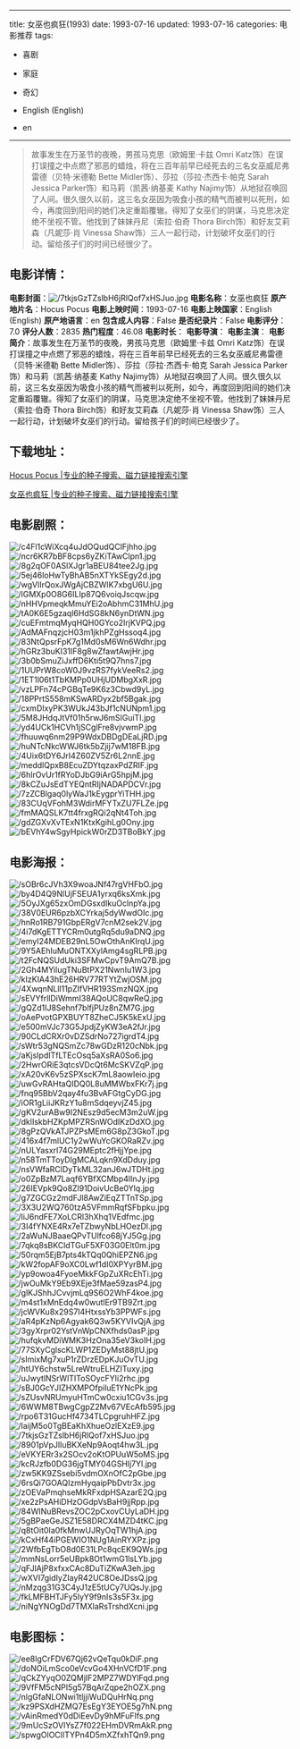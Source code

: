 
---
title: 女巫也疯狂(1993)
date: 1993-07-16
updated: 1993-07-16
categories: 电影推荐
tags:
- 喜剧
- 家庭
- 奇幻

- English (English)
- en
---


> 故事发生在万圣节的夜晚，男孩马克思（欧姆里·卡兹 Omri Katz饰）在误打误撞之中点燃了邪恶的蜡烛，将在三百年前早已经死去的三名女巫威尼弗雷德（贝特·米德勒 Bette Midler饰）、莎拉（莎拉·杰西卡·帕克 Sarah Jessica Parker饰）和马莉（凯茜·纳基麦 Kathy Najimy饰）从地狱召唤回了人间。很久很久以前，这三名女巫因为吸食小孩的精气而被判以死刑，如今，再度回到阳间的她们决定重蹈覆辙。得知了女巫们的阴谋，马克思决定绝不坐视不管。他找到了妹妹丹尼（索拉·伯奇 Thora Birch饰）和好友艾莉森（凡妮莎·肖 Vinessa Shaw饰）三人一起行动，计划破坏女巫们的行动。留给孩子们的时间已经很少了。

## **电影详情**：

**电影封面**：<img src="https://image.tmdb.org/t/p/w200/7tkjsGzTZslbH6jRlQof7xHSJuo.jpg" alt="/7tkjsGzTZslbH6jRlQof7xHSJuo.jpg" title="/7tkjsGzTZslbH6jRlQof7xHSJuo.jpg">
**电影名称**：女巫也疯狂
**原产地片名**：Hocus Pocus
**电影上映时间**：1993-07-16
**电影上映国家**：English (English)
**原产地语言**：en
**包含成人内容**：False
**是否纪录片**：False
**电影评分**：7.0
**评分人数**：2835
**热门程度**：46.08
**电影时长**：
**电影导演**：
**电影主演**：
**电影简介**：故事发生在万圣节的夜晚，男孩马克思（欧姆里·卡兹 Omri Katz饰）在误打误撞之中点燃了邪恶的蜡烛，将在三百年前早已经死去的三名女巫威尼弗雷德（贝特·米德勒 Bette Midler饰）、莎拉（莎拉·杰西卡·帕克 Sarah Jessica Parker饰）和马莉（凯茜·纳基麦 Kathy Najimy饰）从地狱召唤回了人间。很久很久以前，这三名女巫因为吸食小孩的精气而被判以死刑，如今，再度回到阳间的她们决定重蹈覆辙。得知了女巫们的阴谋，马克思决定绝不坐视不管。他找到了妹妹丹尼（索拉·伯奇 Thora Birch饰）和好友艾莉森（凡妮莎·肖 Vinessa Shaw饰）三人一起行动，计划破坏女巫们的行动。留给孩子们的时间已经很少了。

## **下载地址**：
[Hocus Pocus |专业的种子搜索、磁力链接搜索引擎](https://movie.amd794.com:2083/?search=Hocus%20Pocus&ordering=&mode=match_phrase&page_size=10&page=1)

[女巫也疯狂 |专业的种子搜索、磁力链接搜索引擎](https://movie.amd794.com:2083/?search=%E5%A5%B3%E5%B7%AB%E4%B9%9F%E7%96%AF%E7%8B%82&ordering=&mode=match_phrase&page_size=10&page=1)
 

## **电影剧照**：
<img src="https://image.tmdb.org/t/p/original/c4Fl1cWiXcq4uJdOQudQClFjhho.jpg" alt="/c4Fl1cWiXcq4uJdOQudQClFjhho.jpg" title="/c4Fl1cWiXcq4uJdOQudQClFjhho.jpg"><img src="https://image.tmdb.org/t/p/original/ncr6KR7bBF8cps6yZKiTAwClpn1.jpg" alt="/ncr6KR7bBF8cps6yZKiTAwClpn1.jpg" title="/ncr6KR7bBF8cps6yZKiTAwClpn1.jpg"><img src="https://image.tmdb.org/t/p/original/8g2qOF0ASlXJgr1aBEU84tee2Jg.jpg" alt="/8g2qOF0ASlXJgr1aBEU84tee2Jg.jpg" title="/8g2qOF0ASlXJgr1aBEU84tee2Jg.jpg"><img src="https://image.tmdb.org/t/p/original/5ej46loHwTyBhAB5nXTYkSEgy2d.jpg" alt="/5ej46loHwTyBhAB5nXTYkSEgy2d.jpg" title="/5ej46loHwTyBhAB5nXTYkSEgy2d.jpg"><img src="https://image.tmdb.org/t/p/original/wgVlIrQoxJWgAjCBZWIK7xbgU6U.jpg" alt="/wgVlIrQoxJWgAjCBZWIK7xbgU6U.jpg" title="/wgVlIrQoxJWgAjCBZWIK7xbgU6U.jpg"><img src="https://image.tmdb.org/t/p/original/lGMXp0O8G6ILIp87Q6voiqJscqw.jpg" alt="/lGMXp0O8G6ILIp87Q6voiqJscqw.jpg" title="/lGMXp0O8G6ILIp87Q6voiqJscqw.jpg"><img src="https://image.tmdb.org/t/p/original/nHHVpmeqkMmuYEi2oAbhmC31MhU.jpg" alt="/nHHVpmeqkMmuYEi2oAbhmC31MhU.jpg" title="/nHHVpmeqkMmuYEi2oAbhmC31MhU.jpg"><img src="https://image.tmdb.org/t/p/original/tA0K6E5gzaql6HdSG8kN6ynDtWN.jpg" alt="/tA0K6E5gzaql6HdSG8kN6ynDtWN.jpg" title="/tA0K6E5gzaql6HdSG8kN6ynDtWN.jpg"><img src="https://image.tmdb.org/t/p/original/cuEFmtmqMyqHQH0GYco2IrjKVPQ.jpg" alt="/cuEFmtmqMyqHQH0GYco2IrjKVPQ.jpg" title="/cuEFmtmqMyqHQH0GYco2IrjKVPQ.jpg"><img src="https://image.tmdb.org/t/p/original/AdMAFnqzjcH03m1jkhPZgHssoq4.jpg" alt="/AdMAFnqzjcH03m1jkhPZgHssoq4.jpg" title="/AdMAFnqzjcH03m1jkhPZgHssoq4.jpg"><img src="https://image.tmdb.org/t/p/original/83NtQpsrFpK7g1Md0sM6Wn6Wdhr.jpg" alt="/83NtQpsrFpK7g1Md0sM6Wn6Wdhr.jpg" title="/83NtQpsrFpK7g1Md0sM6Wn6Wdhr.jpg"><img src="https://image.tmdb.org/t/p/original/hGRz3buKI31IF8g8wZfawtAwjHr.jpg" alt="/hGRz3buKI31IF8g8wZfawtAwjHr.jpg" title="/hGRz3buKI31IF8g8wZfawtAwjHr.jpg"><img src="https://image.tmdb.org/t/p/original/3b0bSmuZiJxffD6Kti5t9Q7hns7.jpg" alt="/3b0bSmuZiJxffD6Kti5t9Q7hns7.jpg" title="/3b0bSmuZiJxffD6Kti5t9Q7hns7.jpg"><img src="https://image.tmdb.org/t/p/original/1UUPrW8coW0J9vzRS7fykVeeRs2.jpg" alt="/1UUPrW8coW0J9vzRS7fykVeeRs2.jpg" title="/1UUPrW8coW0J9vzRS7fykVeeRs2.jpg"><img src="https://image.tmdb.org/t/p/original/1ET1l06t1TbKMPp0UHjUDMbgXxR.jpg" alt="/1ET1l06t1TbKMPp0UHjUDMbgXxR.jpg" title="/1ET1l06t1TbKMPp0UHjUDMbgXxR.jpg"><img src="https://image.tmdb.org/t/p/original/vzLPFn74cPGBqTe9K6z3Cbwd9yL.jpg" alt="/vzLPFn74cPGBqTe9K6z3Cbwd9yL.jpg" title="/vzLPFn74cPGBqTe9K6z3Cbwd9yL.jpg"><img src="https://image.tmdb.org/t/p/original/18PPrtS558mKSwARDyx2bf5Bgak.jpg" alt="/18PPrtS558mKSwARDyx2bf5Bgak.jpg" title="/18PPrtS558mKSwARDyx2bf5Bgak.jpg"><img src="https://image.tmdb.org/t/p/original/cxmDIxyPK3WUkJ43bJf1cNUNpm1.jpg" alt="/cxmDIxyPK3WUkJ43bJf1cNUNpm1.jpg" title="/cxmDIxyPK3WUkJ43bJf1cNUNpm1.jpg"><img src="https://image.tmdb.org/t/p/original/5M8JHdqJtVf01h5rwJ6mSlGuiTI.jpg" alt="/5M8JHdqJtVf01h5rwJ6mSlGuiTI.jpg" title="/5M8JHdqJtVf01h5rwJ6mSlGuiTI.jpg"><img src="https://image.tmdb.org/t/p/original/yd4UCk1HCVh1jSCglFre8vjvwmP.jpg" alt="/yd4UCk1HCVh1jSCglFre8vjvwmP.jpg" title="/yd4UCk1HCVh1jSCglFre8vjvwmP.jpg"><img src="https://image.tmdb.org/t/p/original/fhuuwq6nm29P9WdxDBDgDEaLjRD.jpg" alt="/fhuuwq6nm29P9WdxDBDgDEaLjRD.jpg" title="/fhuuwq6nm29P9WdxDBDgDEaLjRD.jpg"><img src="https://image.tmdb.org/t/p/original/huNTcNkcWWJ6tk5bZjij7wM18FB.jpg" alt="/huNTcNkcWWJ6tk5bZjij7wM18FB.jpg" title="/huNTcNkcWWJ6tk5bZjij7wM18FB.jpg"><img src="https://image.tmdb.org/t/p/original/4Uix6tDY6JrI4Z60ZV5Zr6L2nnE.jpg" alt="/4Uix6tDY6JrI4Z60ZV5Zr6L2nnE.jpg" title="/4Uix6tDY6JrI4Z60ZV5Zr6L2nnE.jpg"><img src="https://image.tmdb.org/t/p/original/meddlQpxB8EcuZDYtqzaxPdZRIF.jpg" alt="/meddlQpxB8EcuZDYtqzaxPdZRIF.jpg" title="/meddlQpxB8EcuZDYtqzaxPdZRIF.jpg"><img src="https://image.tmdb.org/t/p/original/6hlrOvUr1fRYoDJbG9iArG5hpjM.jpg" alt="/6hlrOvUr1fRYoDJbG9iArG5hpjM.jpg" title="/6hlrOvUr1fRYoDJbG9iArG5hpjM.jpg"><img src="https://image.tmdb.org/t/p/original/8kCZuJsEdTYEQntRIjNADAPDCVr.jpg" alt="/8kCZuJsEdTYEQntRIjNADAPDCVr.jpg" title="/8kCZuJsEdTYEQntRIjNADAPDCVr.jpg"><img src="https://image.tmdb.org/t/p/original/7zZCBlgaq0lyWaJ1kEygprYiTHH.jpg" alt="/7zZCBlgaq0lyWaJ1kEygprYiTHH.jpg" title="/7zZCBlgaq0lyWaJ1kEygprYiTHH.jpg"><img src="https://image.tmdb.org/t/p/original/83CUqVFohM3WdirMFYTxZU7FLZe.jpg" alt="/83CUqVFohM3WdirMFYTxZU7FLZe.jpg" title="/83CUqVFohM3WdirMFYTxZU7FLZe.jpg"><img src="https://image.tmdb.org/t/p/original/fmMAQSLK7tt4frxgRQi2qNt4Toh.jpg" alt="/fmMAQSLK7tt4frxgRQi2qNt4Toh.jpg" title="/fmMAQSLK7tt4frxgRQi2qNt4Toh.jpg"><img src="https://image.tmdb.org/t/p/original/gdZGXvXvTExN1KtxKgihLg0Ony.jpg" alt="/gdZGXvXvTExN1KtxKgihLg0Ony.jpg" title="/gdZGXvXvTExN1KtxKgihLg0Ony.jpg"><img src="https://image.tmdb.org/t/p/original/bEVhY4wSgyHpickW0rZD3TBoBkY.jpg" alt="/bEVhY4wSgyHpickW0rZD3TBoBkY.jpg" title="/bEVhY4wSgyHpickW0rZD3TBoBkY.jpg">

## **电影海报**：
<img src="https://image.tmdb.org/t/p/original/sOBr6cJVh3X9woaJNf47rgVHFbO.jpg" alt="/sOBr6cJVh3X9woaJNf47rgVHFbO.jpg" title="/sOBr6cJVh3X9woaJNf47rgVHFbO.jpg"><img src="https://image.tmdb.org/t/p/original/by4D4Q9NlUjFSEUA1yrxq6ksXmk.jpg" alt="/by4D4Q9NlUjFSEUA1yrxq6ksXmk.jpg" title="/by4D4Q9NlUjFSEUA1yrxq6ksXmk.jpg"><img src="https://image.tmdb.org/t/p/original/5OyJXg65zxOmDGsxdIkuOclnpYa.jpg" alt="/5OyJXg65zxOmDGsxdIkuOclnpYa.jpg" title="/5OyJXg65zxOmDGsxdIkuOclnpYa.jpg"><img src="https://image.tmdb.org/t/p/original/38V0EUR6pzbXCYrkaj5dyWwdOIc.jpg" alt="/38V0EUR6pzbXCYrkaj5dyWwdOIc.jpg" title="/38V0EUR6pzbXCYrkaj5dyWwdOIc.jpg"><img src="https://image.tmdb.org/t/p/original/hnRo1RB791GbpERgV7cnM2sek2V.jpg" alt="/hnRo1RB791GbpERgV7cnM2sek2V.jpg" title="/hnRo1RB791GbpERgV7cnM2sek2V.jpg"><img src="https://image.tmdb.org/t/p/original/4i7dKgETTYCRm0utgRq5du9aDNQ.jpg" alt="/4i7dKgETTYCRm0utgRq5du9aDNQ.jpg" title="/4i7dKgETTYCRm0utgRq5du9aDNQ.jpg"><img src="https://image.tmdb.org/t/p/original/emyI24MDEB29nL5OwOthAnKIrqU.jpg" alt="/emyI24MDEB29nL5OwOthAnKIrqU.jpg" title="/emyI24MDEB29nL5OwOthAnKIrqU.jpg"><img src="https://image.tmdb.org/t/p/original/9Y5AEhIuMuONTXXylAmg4sgRLPB.jpg" alt="/9Y5AEhIuMuONTXXylAmg4sgRLPB.jpg" title="/9Y5AEhIuMuONTXXylAmg4sgRLPB.jpg"><img src="https://image.tmdb.org/t/p/original/t2FcNQSUdUki3SFMwCpvT9AmQ7B.jpg" alt="/t2FcNQSUdUki3SFMwCpvT9AmQ7B.jpg" title="/t2FcNQSUdUki3SFMwCpvT9AmQ7B.jpg"><img src="https://image.tmdb.org/t/p/original/2Gh4MYilugTNuBtPX21NwnIu1W3.jpg" alt="/2Gh4MYilugTNuBtPX21NwnIu1W3.jpg" title="/2Gh4MYilugTNuBtPX21NwnIu1W3.jpg"><img src="https://image.tmdb.org/t/p/original/kIzKIA43hE26HRV77RTYtZwjOSM.jpg" alt="/kIzKIA43hE26HRV77RTYtZwjOSM.jpg" title="/kIzKIA43hE26HRV77RTYtZwjOSM.jpg"><img src="https://image.tmdb.org/t/p/original/4XwqnNLll11pZIfVHR193SmzNQX.jpg" alt="/4XwqnNLll11pZIfVHR193SmzNQX.jpg" title="/4XwqnNLll11pZIfVHR193SmzNQX.jpg"><img src="https://image.tmdb.org/t/p/original/sEVYfrllDiWmmI38AQoUC8qwReQ.jpg" alt="/sEVYfrllDiWmmI38AQoUC8qwReQ.jpg" title="/sEVYfrllDiWmmI38AQoUC8qwReQ.jpg"><img src="https://image.tmdb.org/t/p/original/gQZd1IJ8Sehnf7blfjPUz8nZM7G.jpg" alt="/gQZd1IJ8Sehnf7blfjPUz8nZM7G.jpg" title="/gQZd1IJ8Sehnf7blfjPUz8nZM7G.jpg"><img src="https://image.tmdb.org/t/p/original/oAePvotGPXBUYT8ZheCJ5K5kExU.jpg" alt="/oAePvotGPXBUYT8ZheCJ5K5kExU.jpg" title="/oAePvotGPXBUYT8ZheCJ5K5kExU.jpg"><img src="https://image.tmdb.org/t/p/original/e500mVJc73G5JpdjZyKW3eA2fJr.jpg" alt="/e500mVJc73G5JpdjZyKW3eA2fJr.jpg" title="/e500mVJc73G5JpdjZyKW3eA2fJr.jpg"><img src="https://image.tmdb.org/t/p/original/90CLdCRXr0vDZSdrNo727igrdT4.jpg" alt="/90CLdCRXr0vDZSdrNo727igrdT4.jpg" title="/90CLdCRXr0vDZSdrNo727igrdT4.jpg"><img src="https://image.tmdb.org/t/p/original/sWtr53gNQSmZc78wGDzR120cNbk.jpg" alt="/sWtr53gNQSmZc78wGDzR120cNbk.jpg" title="/sWtr53gNQSmZc78wGDzR120cNbk.jpg"><img src="https://image.tmdb.org/t/p/original/aKjsIpdITfLTEcOsq5aXsRA0So6.jpg" alt="/aKjsIpdITfLTEcOsq5aXsRA0So6.jpg" title="/aKjsIpdITfLTEcOsq5aXsRA0So6.jpg"><img src="https://image.tmdb.org/t/p/original/2HwrORiE3qtcsVDcQt6McSKVZqP.jpg" alt="/2HwrORiE3qtcsVDcQt6McSKVZqP.jpg" title="/2HwrORiE3qtcsVDcQt6McSKVZqP.jpg"><img src="https://image.tmdb.org/t/p/original/xA20vK6v5zSPXscK7mL8aowIeio.jpg" alt="/xA20vK6v5zSPXscK7mL8aowIeio.jpg" title="/xA20vK6v5zSPXscK7mL8aowIeio.jpg"><img src="https://image.tmdb.org/t/p/original/uwGvRAHtaQIDQ0L8uMMWbxFKr7j.jpg" alt="/uwGvRAHtaQIDQ0L8uMMWbxFKr7j.jpg" title="/uwGvRAHtaQIDQ0L8uMMWbxFKr7j.jpg"><img src="https://image.tmdb.org/t/p/original/fnq95BbV2qay4fu3BvAFGtgCyDG.jpg" alt="/fnq95BbV2qay4fu3BvAFGtgCyDG.jpg" title="/fnq95BbV2qay4fu3BvAFGtgCyDG.jpg"><img src="https://image.tmdb.org/t/p/original/iOR1gLiiJKRzY1u8mSdqeyvjZ45.jpg" alt="/iOR1gLiiJKRzY1u8mSdqeyvjZ45.jpg" title="/iOR1gLiiJKRzY1u8mSdqeyvjZ45.jpg"><img src="https://image.tmdb.org/t/p/original/gKV2urABw9I2NEsz9d5ecM3m2uW.jpg" alt="/gKV2urABw9I2NEsz9d5ecM3m2uW.jpg" title="/gKV2urABw9I2NEsz9d5ecM3m2uW.jpg"><img src="https://image.tmdb.org/t/p/original/dklIskbHZKpMPZRSnWOdIKzDdXO.jpg" alt="/dklIskbHZKpMPZRSnWOdIKzDdXO.jpg" title="/dklIskbHZKpMPZRSnWOdIKzDdXO.jpg"><img src="https://image.tmdb.org/t/p/original/8gPzQVkATJPZPsMEm6G8pZ3GkoT.jpg" alt="/8gPzQVkATJPZPsMEm6G8pZ3GkoT.jpg" title="/8gPzQVkATJPZPsMEm6G8pZ3GkoT.jpg"><img src="https://image.tmdb.org/t/p/original/416x4f7mlUC1y2wWuYcGKORaRZv.jpg" alt="/416x4f7mlUC1y2wWuYcGKORaRZv.jpg" title="/416x4f7mlUC1y2wWuYcGKORaRZv.jpg"><img src="https://image.tmdb.org/t/p/original/nULYasxrI74G29MEptc2fHjjYpe.jpg" alt="/nULYasxrI74G29MEptc2fHjjYpe.jpg" title="/nULYasxrI74G29MEptc2fHjjYpe.jpg"><img src="https://image.tmdb.org/t/p/original/n58TmTToyDlgMCALqkn9XdDduy.jpg" alt="/n58TmTToyDlgMCALqkn9XdDduy.jpg" title="/n58TmTToyDlgMCALqkn9XdDduy.jpg"><img src="https://image.tmdb.org/t/p/original/nsVWfaRClDyTkML32anJ6wJTDHt.jpg" alt="/nsVWfaRClDyTkML32anJ6wJTDHt.jpg" title="/nsVWfaRClDyTkML32anJ6wJTDHt.jpg"><img src="https://image.tmdb.org/t/p/original/o0ZpBzM7Laqf6YBfXCMbp4lInJy.jpg" alt="/o0ZpBzM7Laqf6YBfXCMbp4lInJy.jpg" title="/o0ZpBzM7Laqf6YBfXCMbp4lInJy.jpg"><img src="https://image.tmdb.org/t/p/original/26IEVpk9Qo8Zl91DoivUcBe0Ylq.jpg" alt="/26IEVpk9Qo8Zl91DoivUcBe0Ylq.jpg" title="/26IEVpk9Qo8Zl91DoivUcBe0Ylq.jpg"><img src="https://image.tmdb.org/t/p/original/g7ZGCGz2mdFJl8AwZiEqZTTnTSp.jpg" alt="/g7ZGCGz2mdFJl8AwZiEqZTTnTSp.jpg" title="/g7ZGCGz2mdFJl8AwZiEqZTTnTSp.jpg"><img src="https://image.tmdb.org/t/p/original/3X3U2WQ760tzA5VFmmRqfSFbpku.jpg" alt="/3X3U2WQ760tzA5VFmmRqfSFbpku.jpg" title="/3X3U2WQ760tzA5VFmmRqfSFbpku.jpg"><img src="https://image.tmdb.org/t/p/original/liJ6ndFE7XoLCRl3hXhq1VEdfmc.jpg" alt="/liJ6ndFE7XoLCRl3hXhq1VEdfmc.jpg" title="/liJ6ndFE7XoLCRl3hXhq1VEdfmc.jpg"><img src="https://image.tmdb.org/t/p/original/3I4fYNXE4Rx7eTZbwyNbLHOezDl.jpg" alt="/3I4fYNXE4Rx7eTZbwyNbLHOezDl.jpg" title="/3I4fYNXE4Rx7eTZbwyNbLHOezDl.jpg"><img src="https://image.tmdb.org/t/p/original/2aWuNJBaaeQPvTUlfco68jYJ5Gg.jpg" alt="/2aWuNJBaaeQPvTUlfco68jYJ5Gg.jpg" title="/2aWuNJBaaeQPvTUlfco68jYJ5Gg.jpg"><img src="https://image.tmdb.org/t/p/original/7qkq8sBKCldTGuF5XF03G0Elt0m.jpg" alt="/7qkq8sBKCldTGuF5XF03G0Elt0m.jpg" title="/7qkq8sBKCldTGuF5XF03G0Elt0m.jpg"><img src="https://image.tmdb.org/t/p/original/50rqm5EjB7pts4kTQq0QhiEPZN6.jpg" alt="/50rqm5EjB7pts4kTQq0QhiEPZN6.jpg" title="/50rqm5EjB7pts4kTQq0QhiEPZN6.jpg"><img src="https://image.tmdb.org/t/p/original/kW2fopAF9oXC0Lwf1dI0XPYyrBM.jpg" alt="/kW2fopAF9oXC0Lwf1dI0XPYyrBM.jpg" title="/kW2fopAF9oXC0Lwf1dI0XPYyrBM.jpg"><img src="https://image.tmdb.org/t/p/original/yp9owoa4FyoeMkkFGpZuXRcEhTi.jpg" alt="/yp9owoa4FyoeMkkFGpZuXRcEhTi.jpg" title="/yp9owoa4FyoeMkkFGpZuXRcEhTi.jpg"><img src="https://image.tmdb.org/t/p/original/jwOuMkY9Eb9XEje3fMae59zasP4.jpg" alt="/jwOuMkY9Eb9XEje3fMae59zasP4.jpg" title="/jwOuMkY9Eb9XEje3fMae59zasP4.jpg"><img src="https://image.tmdb.org/t/p/original/glKJShhJCvvjmLq9S6O2WhF4koe.jpg" alt="/glKJShhJCvvjmLq9S6O2WhF4koe.jpg" title="/glKJShhJCvvjmLq9S6O2WhF4koe.jpg"><img src="https://image.tmdb.org/t/p/original/m4st1xMnEdq4w0wutlEr9TB9Zrt.jpg" alt="/m4st1xMnEdq4w0wutlEr9TB9Zrt.jpg" title="/m4st1xMnEdq4w0wutlEr9TB9Zrt.jpg"><img src="https://image.tmdb.org/t/p/original/jcWVKu8x29S7I4HtxssYb3PPWFs.jpg" alt="/jcWVKu8x29S7I4HtxssYb3PPWFs.jpg" title="/jcWVKu8x29S7I4HtxssYb3PPWFs.jpg"><img src="https://image.tmdb.org/t/p/original/aR4pKzNp6Agyak6Q3w5KYVIvQjA.jpg" alt="/aR4pKzNp6Agyak6Q3w5KYVIvQjA.jpg" title="/aR4pKzNp6Agyak6Q3w5KYVIvQjA.jpg"><img src="https://image.tmdb.org/t/p/original/3gyXrpr02YstVnWpCNXfhds0asP.jpg" alt="/3gyXrpr02YstVnWpCNXfhds0asP.jpg" title="/3gyXrpr02YstVnWpCNXfhds0asP.jpg"><img src="https://image.tmdb.org/t/p/original/hufqkvMDiWMK3HzOna35eV3koIH.jpg" alt="/hufqkvMDiWMK3HzOna35eV3koIH.jpg" title="/hufqkvMDiWMK3HzOna35eV3koIH.jpg"><img src="https://image.tmdb.org/t/p/original/77SXyCglscKLWP1ZEDyMst88jtU.jpg" alt="/77SXyCglscKLWP1ZEDyMst88jtU.jpg" title="/77SXyCglscKLWP1ZEDyMst88jtU.jpg"><img src="https://image.tmdb.org/t/p/original/sImixMg7xuP1rZDrzEDpKJuOvTU.jpg" alt="/sImixMg7xuP1rZDrzEDpKJuOvTU.jpg" title="/sImixMg7xuP1rZDrzEDpKJuOvTU.jpg"><img src="https://image.tmdb.org/t/p/original/htUY6chstw5LreWtruELHZITuxy.jpg" alt="/htUY6chstw5LreWtruELHZITuxy.jpg" title="/htUY6chstw5LreWtruELHZITuxy.jpg"><img src="https://image.tmdb.org/t/p/original/uJwytlNSrWlTIToSOycFYIi2rhc.jpg" alt="/uJwytlNSrWlTIToSOycFYIi2rhc.jpg" title="/uJwytlNSrWlTIToSOycFYIi2rhc.jpg"><img src="https://image.tmdb.org/t/p/original/sBJ0GcYJIZHXMPOfpiluE1YNcPk.jpg" alt="/sBJ0GcYJIZHXMPOfpiluE1YNcPk.jpg" title="/sBJ0GcYJIZHXMPOfpiluE1YNcPk.jpg"><img src="https://image.tmdb.org/t/p/original/sZUsvNRUmyuHTmCw0cxiu1CGv3s.jpg" alt="/sZUsvNRUmyuHTmCw0cxiu1CGv3s.jpg" title="/sZUsvNRUmyuHTmCw0cxiu1CGv3s.jpg"><img src="https://image.tmdb.org/t/p/original/6WWM8TBwgCgpZ2Mv67VEcAfb595.jpg" alt="/6WWM8TBwgCgpZ2Mv67VEcAfb595.jpg" title="/6WWM8TBwgCgpZ2Mv67VEcAfb595.jpg"><img src="https://image.tmdb.org/t/p/original/rpo6T31GucHf4734TLCpgruhHFZ.jpg" alt="/rpo6T31GucHf4734TLCpgruhHFZ.jpg" title="/rpo6T31GucHf4734TLCpgruhHFZ.jpg"><img src="https://image.tmdb.org/t/p/original/laijM5o0TgBEaKhXhueOzlEXzE9.jpg" alt="/laijM5o0TgBEaKhXhueOzlEXzE9.jpg" title="/laijM5o0TgBEaKhXhueOzlEXzE9.jpg"><img src="https://image.tmdb.org/t/p/original/7tkjsGzTZslbH6jRlQof7xHSJuo.jpg" alt="/7tkjsGzTZslbH6jRlQof7xHSJuo.jpg" title="/7tkjsGzTZslbH6jRlQof7xHSJuo.jpg"><img src="https://image.tmdb.org/t/p/original/8901pVpJlIuBKXeNp9Aoqt4hw3L.jpg" alt="/8901pVpJlIuBKXeNp9Aoqt4hw3L.jpg" title="/8901pVpJlIuBKXeNp9Aoqt4hw3L.jpg"><img src="https://image.tmdb.org/t/p/original/eVKYERr3x2SOcv2oKtOPUuW5oMS.jpg" alt="/eVKYERr3x2SOcv2oKtOPUuW5oMS.jpg" title="/eVKYERr3x2SOcv2oKtOPUuW5oMS.jpg"><img src="https://image.tmdb.org/t/p/original/kcRJzfb0DG36jgTMY04GSHlj7Yl.jpg" alt="/kcRJzfb0DG36jgTMY04GSHlj7Yl.jpg" title="/kcRJzfb0DG36jgTMY04GSHlj7Yl.jpg"><img src="https://image.tmdb.org/t/p/original/zw5KK9ZSsebi5vdmOXnOfC2pGbe.jpg" alt="/zw5KK9ZSsebi5vdmOXnOfC2pGbe.jpg" title="/zw5KK9ZSsebi5vdmOXnOfC2pGbe.jpg"><img src="https://image.tmdb.org/t/p/original/6rsQi7GOAQIzmHyqaipPbDvtr3x.jpg" alt="/6rsQi7GOAQIzmHyqaipPbDvtr3x.jpg" title="/6rsQi7GOAQIzmHyqaipPbDvtr3x.jpg"><img src="https://image.tmdb.org/t/p/original/zOEVaPmqhseMkRFxdpHSAzarE2Q.jpg" alt="/zOEVaPmqhseMkRFxdpHSAzarE2Q.jpg" title="/zOEVaPmqhseMkRFxdpHSAzarE2Q.jpg"><img src="https://image.tmdb.org/t/p/original/xe2zPsAHiDHzOGdpVsBaH9jjRpp.jpg" alt="/xe2zPsAHiDHzOGdpVsBaH9jjRpp.jpg" title="/xe2zPsAHiDHzOGdpVsBaH9jjRpp.jpg"><img src="https://image.tmdb.org/t/p/original/84WINuBRevsZOC2pCxovCUyLaDH.jpg" alt="/84WINuBRevsZOC2pCxovCUyLaDH.jpg" title="/84WINuBRevsZOC2pCxovCUyLaDH.jpg"><img src="https://image.tmdb.org/t/p/original/5gBPaeGeJSZ1E58DRCX4MZD4tKC.jpg" alt="/5gBPaeGeJSZ1E58DRCX4MZD4tKC.jpg" title="/5gBPaeGeJSZ1E58DRCX4MZD4tKC.jpg"><img src="https://image.tmdb.org/t/p/original/q8tOit0Ia0fkMnwUJRyOqTW1hjA.jpg" alt="/q8tOit0Ia0fkMnwUJRyOqTW1hjA.jpg" title="/q8tOit0Ia0fkMnwUJRyOqTW1hjA.jpg"><img src="https://image.tmdb.org/t/p/original/kCxHf44iPGEWIO1NUg1AinRYXPz.jpg" alt="/kCxHf44iPGEWIO1NUg1AinRYXPz.jpg" title="/kCxHf44iPGEWIO1NUg1AinRYXPz.jpg"><img src="https://image.tmdb.org/t/p/original/2WfbEgTbO8d0E31LPc8qcEK9QWs.jpg" alt="/2WfbEgTbO8d0E31LPc8qcEK9QWs.jpg" title="/2WfbEgTbO8d0E31LPc8qcEK9QWs.jpg"><img src="https://image.tmdb.org/t/p/original/mmNsLorr5eUBpk8Ot1wmG1lsLYb.jpg" alt="/mmNsLorr5eUBpk8Ot1wmG1lsLYb.jpg" title="/mmNsLorr5eUBpk8Ot1wmG1lsLYb.jpg"><img src="https://image.tmdb.org/t/p/original/qFJlAjP8xfxxCAc8DuTiZKwA3eh.jpg" alt="/qFJlAjP8xfxxCAc8DuTiZKwA3eh.jpg" title="/qFJlAjP8xfxxCAc8DuTiZKwA3eh.jpg"><img src="https://image.tmdb.org/t/p/original/wXVI7gidIyZIayR42UC8OeJDssQ.jpg" alt="/wXVI7gidIyZIayR42UC8OeJDssQ.jpg" title="/wXVI7gidIyZIayR42UC8OeJDssQ.jpg"><img src="https://image.tmdb.org/t/p/original/nMzqg31G3C4yJ1zE5tUCy7UQsJy.jpg" alt="/nMzqg31G3C4yJ1zE5tUCy7UQsJy.jpg" title="/nMzqg31G3C4yJ1zE5tUCy7UQsJy.jpg"><img src="https://image.tmdb.org/t/p/original/fkLMFBHTJFy5IyY9f9nIs3s5F3x.jpg" alt="/fkLMFBHTJFy5IyY9f9nIs3s5F3x.jpg" title="/fkLMFBHTJFy5IyY9f9nIs3s5F3x.jpg"><img src="https://image.tmdb.org/t/p/original/niNgYNOgDd7TMXlaRsTrshdXcni.jpg" alt="/niNgYNOgDd7TMXlaRsTrshdXcni.jpg" title="/niNgYNOgDd7TMXlaRsTrshdXcni.jpg">

## **电影图标**：
<img src="https://image.tmdb.org/t/p/original/ee8lgCrFDV67Qj62vQeTqu0kDiF.png" alt="/ee8lgCrFDV67Qj62vQeTqu0kDiF.png" title="/ee8lgCrFDV67Qj62vQeTqu0kDiF.png"><img src="https://image.tmdb.org/t/p/original/doNOiLmSco0eVcvGo4XHnVCfD1F.png" alt="/doNOiLmSco0eVcvGo4XHnVCfD1F.png" title="/doNOiLmSco0eVcvGo4XHnVCfD1F.png"><img src="https://image.tmdb.org/t/p/original/qCkZYyqO0ZQMjIF2MPZ7WDYlFqd.png" alt="/qCkZYyqO0ZQMjIF2MPZ7WDYlFqd.png" title="/qCkZYyqO0ZQMjIF2MPZ7WDYlFqd.png"><img src="https://image.tmdb.org/t/p/original/9VfFM5cNPI5g57BqArZqpe2hOZX.png" alt="/9VfFM5cNPI5g57BqArZqpe2hOZX.png" title="/9VfFM5cNPI5g57BqArZqpe2hOZX.png"><img src="https://image.tmdb.org/t/p/original/nlgGfaNLONwi1tljjiWuDQuHrNq.png" alt="/nlgGfaNLONwi1tljjiWuDQuHrNq.png" title="/nlgGfaNLONwi1tljjiWuDQuHrNq.png"><img src="https://image.tmdb.org/t/p/original/kz9PSXdHZMQ7EsEgY3EYOE5g7hN.png" alt="/kz9PSXdHZMQ7EsEgY3EYOE5g7hN.png" title="/kz9PSXdHZMQ7EsEgY3EYOE5g7hN.png"><img src="https://image.tmdb.org/t/p/original/vAinRmedY0dDiEevDy9hMFuFIfs.png" alt="/vAinRmedY0dDiEevDy9hMFuFIfs.png" title="/vAinRmedY0dDiEevDy9hMFuFIfs.png"><img src="https://image.tmdb.org/t/p/original/9mUcSzOVlYsZ7f022EHmDVRmAkR.png" alt="/9mUcSzOVlYsZ7f022EHmDVRmAkR.png" title="/9mUcSzOVlYsZ7f022EHmDVRmAkR.png"><img src="https://image.tmdb.org/t/p/original/spwgOlOClITYPn4D5mXZfxhTQn9.png" alt="/spwgOlOClITYPn4D5mXZfxhTQn9.png" title="/spwgOlOClITYPn4D5mXZfxhTQn9.png">
